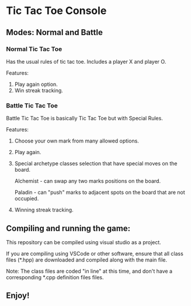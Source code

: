 
# Tic Tac Toe Console

## Modes: Normal and Battle
### Normal Tic Tac Toe
Has the usual rules of tic tac toe. Includes a player X and player O.

Features:
1) Play again option.
2) Win streak tracking.


### Battle Tic Tac Toe
Battle Tic Tac Toe is basically Tic Tac Toe but with Special Rules.

Features:
1) Choose your own mark from many allowed options.
2) Play again. 
3) Special archetype classes selection that have special moves on the board.

    Alchemist - can swap any two marks positions on the board.
    
    Paladin - can "push" marks to adjacent spots on the board that are not occupied.

4) Winning streak tracking.

## Compiling and running the game:

This repository can be compiled using visual studio as a project.

If you are compiling using VSCode or other software, ensure that all class files (*.hpp) are downloaded and compiled along with the main file. 

Note: The class files are coded "in line" at this time, and don't have a corresponding *.cpp definition files files.

## Enjoy!
